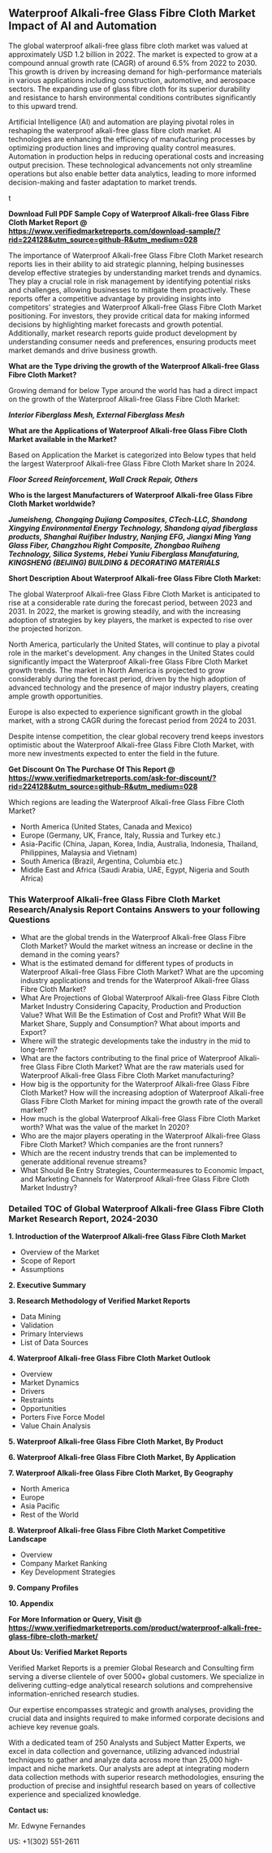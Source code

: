 <h2>Waterproof Alkali-free Glass Fibre Cloth Market Impact of AI and Automation</h2><p>The global waterproof alkali-free glass fibre cloth market was valued at approximately USD 1.2 billion in 2022. The market is expected to grow at a compound annual growth rate (CAGR) of around 6.5% from 2022 to 2030. This growth is driven by increasing demand for high-performance materials in various applications including construction, automotive, and aerospace sectors. The expanding use of glass fibre cloth for its superior durability and resistance to harsh environmental conditions contributes significantly to this upward trend.</p><p>Artificial Intelligence (AI) and automation are playing pivotal roles in reshaping the waterproof alkali-free glass fibre cloth market. AI technologies are enhancing the efficiency of manufacturing processes by optimizing production lines and improving quality control measures. Automation in production helps in reducing operational costs and increasing output precision. These technological advancements not only streamline operations but also enable better data analytics, leading to more informed decision-making and faster adaptation to market trends.</p>t</p><p id="" class=""><strong>Download Full PDF Sample Copy of Waterproof Alkali-free Glass Fibre Cloth Market Report @ <a href="https://www.verifiedmarketreports.com/download-sample/?rid=224128&utm_source=github-R&utm_medium=028" target="_blank">https://www.verifiedmarketreports.com/download-sample/?rid=224128&utm_source=github-R&utm_medium=028</a></strong></p><p>The importance of&nbsp;Waterproof Alkali-free Glass Fibre Cloth Market research reports lies in their ability to aid strategic planning, helping businesses develop effective strategies by understanding market trends and dynamics. They play a crucial role in risk management by identifying potential risks and challenges, allowing businesses to mitigate them proactively. These reports offer a competitive advantage by providing insights into competitors' strategies and Waterproof Alkali-free Glass Fibre Cloth Market positioning. For investors, they provide critical data for making informed decisions by highlighting market forecasts and growth potential. Additionally, market research reports guide product development by understanding consumer needs and preferences, ensuring products meet market demands and drive business growth.</p><p><strong>What are the&nbsp;Type driving the growth of the Waterproof Alkali-free Glass Fibre Cloth Market?</strong></p><p id="" class="">Growing demand for below Type around the world has had a direct impact on the growth of the Waterproof Alkali-free Glass Fibre Cloth Market:</p><em><strong>Interior Fiberglass Mesh, External Fiberglass Mesh</strong></em></p><strong>What are the&nbsp;Applications&nbsp;of Waterproof Alkali-free Glass Fibre Cloth Market available in the Market?</strong></p><p id="" class="">Based on Application the Market is categorized into Below types that held the largest Waterproof Alkali-free Glass Fibre Cloth Market share In 2024.</p><em><strong>Floor Screed Reinforcement, Wall Crack Repair, Others</strong></em></p><strong>Who is the largest Manufacturers of Waterproof Alkali-free Glass Fibre Cloth Market worldwide?</strong></p><p><em><strong>Jumeisheng, Chongqing Dujiang Composites, CTech-LLC, Shandong Xingying Environmental Energy Technology, Shandong qiyad fiberglass products, Shanghai Ruifiber Industry, Nanjing EFG, Jiangxi Ming Yang Glass Fiber, Changzhou Right Composite, Zhongbao Ruiheng Technology, Silica Systems, Hebei Yuniu Fiberglass Manufaturing, KINGSHENG (BEIJING) BUILDING & DECORATING MATERIALS</strong></em></p><p id="" class=""><strong>Short Description About Waterproof Alkali-free Glass Fibre Cloth Market:</strong></p><p>The global Waterproof Alkali-free Glass Fibre Cloth Market is anticipated to rise at a considerable rate during the forecast period, between 2023 and 2031. In 2022, the market is growing steadily, and with the increasing adoption of strategies by key players, the market is expected to rise over the projected horizon.</p><p>North America, particularly the United States, will continue to play a pivotal role in the market's development. Any changes in the United States could significantly impact the Waterproof Alkali-free Glass Fibre Cloth Market growth trends. The market in North America is projected to grow considerably during the forecast period, driven by the high adoption of advanced technology and the presence of major industry players, creating ample growth opportunities.</p><p>Europe is also expected to experience significant growth in the global market, with a strong CAGR during the forecast period from 2024 to 2031.</p><p>Despite intense competition, the clear global recovery trend keeps investors optimistic about the Waterproof Alkali-free Glass Fibre Cloth Market, with more new investments expected to enter the field in the future.</p><p id="" class=""><strong>Get Discount On The Purchase Of This Report @ <a href="https://www.verifiedmarketreports.com/ask-for-discount/?rid=224128&utm_source=github-R&utm_medium=028" target="_blank">https://www.verifiedmarketreports.com/ask-for-discount/?rid=224128&utm_source=github-R&utm_medium=028</a></strong></p>Which regions are leading the Waterproof Alkali-free Glass Fibre Cloth Market?</p><ul><li>North America (United States, Canada and Mexico)</li><li>Europe (Germany, UK, France, Italy, Russia and Turkey etc.)</li><li>Asia-Pacific (China, Japan, Korea, India, Australia, Indonesia, Thailand, Philippines, Malaysia and Vietnam)</li><li>South America (Brazil, Argentina, Columbia etc.)</li><li>Middle East and Africa (Saudi Arabia, UAE, Egypt, Nigeria and South Africa)</li></ul><h3 id="" class="">This Waterproof Alkali-free Glass Fibre Cloth Market Research/Analysis Report Contains Answers to your following Questions</h3><ul><li>What are the global trends in the Waterproof Alkali-free Glass Fibre Cloth Market? Would the market witness an increase or decline in the demand in the coming years?</li><li>What is the estimated demand for different types of products in Waterproof Alkali-free Glass Fibre Cloth Market? What are the upcoming industry applications and trends for the Waterproof Alkali-free Glass Fibre Cloth Market?</li><li>What Are Projections of Global Waterproof Alkali-free Glass Fibre Cloth Market Industry Considering Capacity, Production and Production Value? What Will Be the Estimation of Cost and Profit? What Will Be Market Share, Supply and Consumption? What about imports and Export?</li><li>Where will the strategic developments take the industry in the mid to long-term?</li><li>What are the factors contributing to the final price of Waterproof Alkali-free Glass Fibre Cloth Market? What are the raw materials used for Waterproof Alkali-free Glass Fibre Cloth Market manufacturing?</li><li>How big is the opportunity for the Waterproof Alkali-free Glass Fibre Cloth Market? How will the increasing adoption of Waterproof Alkali-free Glass Fibre Cloth Market for mining impact the growth rate of the overall market?</li><li>How much is the global Waterproof Alkali-free Glass Fibre Cloth Market worth? What was the value of the market In 2020?</li><li>Who are the major players operating in the Waterproof Alkali-free Glass Fibre Cloth Market? Which companies are the front runners?</li><li>Which are the recent industry trends that can be implemented to generate additional revenue streams?</li><li>What Should Be Entry Strategies, Countermeasures to Economic Impact, and Marketing Channels for Waterproof Alkali-free Glass Fibre Cloth Market Industry?</li></ul><h3 id="" class="">Detailed TOC of Global Waterproof Alkali-free Glass Fibre Cloth Market Research Report, 2024-2030</h3><p id="" class=""><strong>1. Introduction of the Waterproof Alkali-free Glass Fibre Cloth Market</strong></p><ul><li>Overview of the Market</li><li>Scope of Report</li><li>Assumptions</li></ul><p id="" class=""><strong>2. Executive Summary</strong></p><p id="" class=""><strong>3. Research Methodology of Verified Market Reports</strong></p><ul><li>Data Mining</li><li>Validation</li><li>Primary Interviews</li><li>List of Data Sources</li></ul><p id="" class=""><strong>4. Waterproof Alkali-free Glass Fibre Cloth Market Outlook</strong></p><ul><li>Overview</li><li>Market Dynamics</li><li>Drivers</li><li>Restraints</li><li>Opportunities</li><li>Porters Five Force Model</li><li>Value Chain Analysis</li></ul><p id="" class=""><strong>5. Waterproof Alkali-free Glass Fibre Cloth Market, By Product</strong></p><p id="" class=""><strong>6. Waterproof Alkali-free Glass Fibre Cloth Market, By Application</strong></p><p id="" class=""><strong>7. Waterproof Alkali-free Glass Fibre Cloth Market, By Geography</strong></p><ul><li>North America</li><li>Europe</li><li>Asia Pacific</li><li>Rest of the World</li></ul><p id="" class=""><strong>8. Waterproof Alkali-free Glass Fibre Cloth Market Competitive Landscape</strong></p><ul><li>Overview</li><li>Company Market Ranking</li><li>Key Development Strategies</li></ul><p id="" class=""><strong>9. Company Profiles</strong></p><p id="" class=""><strong>10. Appendix</strong></p><p id="" class=""><strong>For More Information or Query, Visit @ <a href="https://www.verifiedmarketreports.com/product/waterproof-alkali-free-glass-fibre-cloth-market/" target="_blank">https://www.verifiedmarketreports.com/product/waterproof-alkali-free-glass-fibre-cloth-market/</a></strong></p><p id="" class=""><strong>About Us: Verified Market Reports</strong></p><p id="" class="">Verified Market Reports is a premier Global Research and Consulting firm serving a diverse clientele of over 5000+ global customers. We specialize in delivering cutting-edge analytical research solutions and comprehensive information-enriched research studies.</p><p id="" class="">Our expertise encompasses strategic and growth analyses, providing the crucial data and insights required to make informed corporate decisions and achieve key revenue goals.</p><p id="" class="">With a dedicated team of 250 Analysts and Subject Matter Experts, we excel in data collection and governance, utilizing advanced industrial techniques to gather and analyze data across more than 25,000 high-impact and niche markets. Our analysts are adept at integrating modern data collection methods with superior research methodologies, ensuring the production of precise and insightful research based on years of collective experience and specialized knowledge.</p><p id="" class=""><strong>Contact us:</strong></p><p id="" class="">Mr. Edwyne Fernandes</p><p id="" class="">US: +1(302) 551-2611</p>